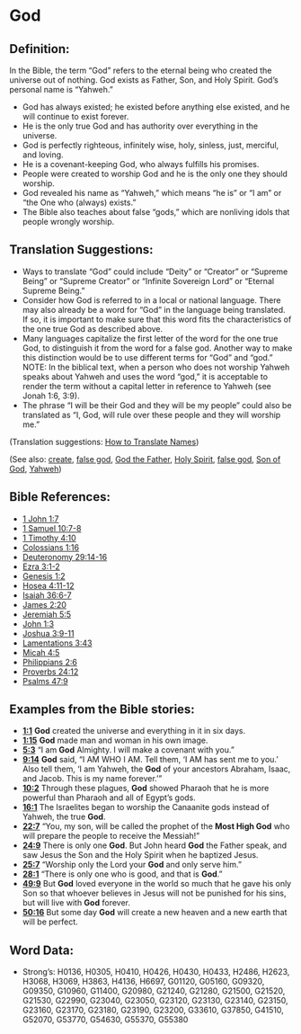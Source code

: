 # God

## Definition:

In the Bible, the term “God” refers to the eternal being who created the universe out of nothing. God exists as Father, Son, and Holy Spirit. God’s personal name is “Yahweh.”

* God has always existed; he existed before anything else existed, and he will continue to exist forever.
* He is the only true God and has authority over everything in the universe.
* God is perfectly righteous, infinitely wise, holy, sinless, just, merciful, and loving.
* He is a covenant-keeping God, who always fulfills his promises.
* People were created to worship God and he is the only one they should worship.
* God revealed his name as “Yahweh,” which means “he is” or “I am” or “the One who (always) exists.”
* The Bible also teaches about false “gods,” which are nonliving idols that people wrongly worship.

## Translation Suggestions:

* Ways to translate “God” could include “Deity” or “Creator” or “Supreme Being” or “Supreme Creator” or “Infinite Sovereign Lord” or “Eternal Supreme Being.”
* Consider how God is referred to in a local or national language. There may also already be a word for “God” in the language being translated. If so, it is important to make sure that this word fits the characteristics of the one true God as described above.
* Many languages capitalize the first letter of the word for the one true God, to distinguish it from the word for a false god. Another way to make this distinction would be to use different terms for “God” and “god.” NOTE: In the biblical text, when a person who does not worship Yahweh speaks about Yahweh and uses the word “god,” it is acceptable to render the term without a capital letter in reference to Yahweh (see Jonah 1:6, 3:9).
* The phrase “I will be their God and they will be my people” could also be translated as “I, God, will rule over these people and they will worship me.”

(Translation suggestions: [How to Translate Names](rc://en/ta/man/translate/translate-names))

(See also: [create](../other/creation.md), [false god](../kt/falsegod.md), [God the Father](../kt/godthefather.md), [Holy Spirit](../kt/holyspirit.md), [false god](../kt/falsegod.md), [Son of God](../kt/sonofgod.md), [Yahweh](../kt/yahweh.md))

## Bible References:

* [1 John 1:7](rc://en/tn/help/1jn/01/07)
* [1 Samuel 10:7-8](rc://en/tn/help/1sa/10/07)
* [1 Timothy 4:10](rc://en/tn/help/1ti/04/10)
* [Colossians 1:16](rc://en/tn/help/col/01/16)
* [Deuteronomy 29:14-16](rc://en/tn/help/deu/29/14)
* [Ezra 3:1-2](rc://en/tn/help/ezr/03/01)
* [Genesis 1:2](rc://en/tn/help/gen/01/02)
* [Hosea 4:11-12](rc://en/tn/help/hos/04/11)
* [Isaiah 36:6-7](rc://en/tn/help/isa/36/06)
* [James 2:20](rc://en/tn/help/jas/02/20)
* [Jeremiah 5:5](rc://en/tn/help/jer/05/05)
* [John 1:3](rc://en/tn/help/jhn/01/03)
* [Joshua 3:9-11](rc://en/tn/help/jos/03/09)
* [Lamentations 3:43](rc://en/tn/help/lam/03/43)
* [Micah 4:5](rc://en/tn/help/mic/04/05)
* [Philippians 2:6](rc://en/tn/help/php/02/06)
* [Proverbs 24:12](rc://en/tn/help/pro/24/12)
* [Psalms 47:9](rc://en/tn/help/psa/047/09)

## Examples from the Bible stories:

* __[1:1](rc://en/tn/help/obs/01/01)__ __God__ created the universe and everything in it in six days.
* __[1:15](rc://en/tn/help/obs/01/15)__ __God__ made man and woman in his own image.
* __[5:3](rc://en/tn/help/obs/05/03)__ “I am __God__ Almighty. I will make a covenant with you.”
* __[9:14](rc://en/tn/help/obs/09/14)__ __God__ said, “I AM WHO I AM. Tell them, ‘I AM has sent me to you.’ Also tell them, ‘I am Yahweh, the __God__ of your ancestors Abraham, Isaac, and Jacob. This is my name forever.’”
* __[10:2](rc://en/tn/help/obs/10/02)__ Through these plagues, __God__ showed Pharaoh that he is more powerful than Pharaoh and all of Egypt’s gods.
* __[16:1](rc://en/tn/help/obs/16/01)__ The Israelites began to worship the Canaanite gods instead of Yahweh, the true __God__.
* __[22:7](rc://en/tn/help/obs/22/07)__ “You, my son, will be called the prophet of the __Most High God__ who will prepare the people to receive the Messiah!”
* __[24:9](rc://en/tn/help/obs/24/09)__ There is only one __God__. But John heard __God__ the Father speak, and saw Jesus the Son and the Holy Spirit when he baptized Jesus.
* __[25:7](rc://en/tn/help/obs/25/07)__ “Worship only the Lord your __God__ and only serve him.”
* __[28:1](rc://en/tn/help/obs/28/01)__ “There is only one who is good, and that is __God__.”
* __[49:9](rc://en/tn/help/obs/49/09)__ But __God__ loved everyone in the world so much that he gave his only Son so that whoever believes in Jesus will not be punished for his sins, but will live with __God__ forever.
* __[50:16](rc://en/tn/help/obs/50/16)__ But some day __God__ will create a new heaven and a new earth that will be perfect.

## Word Data:

* Strong’s: H0136, H0305, H0410, H0426, H0430, H0433, H2486, H2623, H3068, H3069, H3863, H4136, H6697, G01120, G05160, G09320, G09350, G10960, G11400, G20980, G21240, G21280, G21500, G21520, G21530, G22990, G23040, G23050, G23120, G23130, G23140, G23150, G23160, G23170, G23180, G23190, G23200, G33610, G37850, G41510, G52070, G53770, G54630, G55370, G55380
